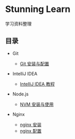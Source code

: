 # Stunning Learn
学习资料整理

## 目录

- Git
  - [Git 安装与配置](git/git-install.md) 

- IntelliJ IDEA
  - [IntelliJ IDEA 教程](intellij-idea/intellij-idea.md) 

- Node.js
  - [NVM 安装与使用](nodejs/nvm.md) 

- Nginx
  - [nginx 安装](nginx/nginx-install.md) 
  - [nginx 配置](nginx/nginx-conf.md) 

